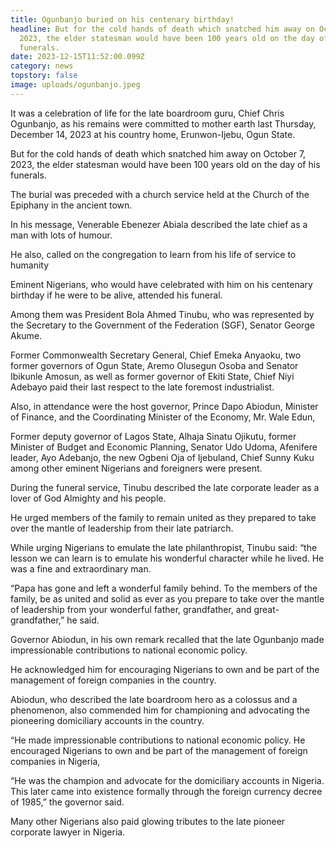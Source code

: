 ```yaml
---
title: Ogunbanjo buried on his centenary birthday!
headline: But for the cold hands of death which snatched him away on October 7,
  2023, the elder statesman would have been 100 years old on the day of his
  funerals.
date: 2023-12-15T11:52:00.099Z
category: news
topstory: false
image: uploads/ogunbanjo.jpeg
---
```

It was a celebration of  life for the late boardroom guru, Chief Chris Ogunbanjo, as his remains were committed to mother earth  last Thursday, December 14, 2023 at his country home, Erunwon-Ijebu, Ogun State.



But for the cold hands of death which snatched him away on October 7, 2023, the elder statesman would have been 100 years old on the day of his funerals.



The burial was preceded with a church service held at the Church of the Epiphany in the ancient town.



In his message, Venerable Ebenezer Abiala described the late chief as a man with lots of humour.



He also, called on the congregation to learn from his life of service to humanity



Eminent Nigerians, who would have celebrated with him on his centenary birthday if he were to be alive, attended his funeral.



Among them was President Bola Ahmed Tinubu, who was represented by the Secretary to the Government of the Federation (SGF), Senator George Akume.



Former Commonwealth Secretary General, Chief Emeka Anyaoku, two former governors of Ogun State, Aremo Olusegun Osoba and Senator Ibikunle Amosun, as well as former governor of Ekiti State, Chief Niyi Adebayo paid their last respect to the late foremost industrialist.



Also, in attendance were the host governor,  Prince Dapo Abiodun, Minister of Finance, and the Coordinating Minister of the Economy, Mr. Wale Edun, 



Former deputy governor of Lagos State, Alhaja Sinatu Ojikutu, former Minister of Budget and Economic Planning, Senator Udo Udoma, Afenifere leader, Ayo Adebanjo, the new Ogbeni Oja of Ijebuland, Chief Sunny Kuku among other eminent Nigerians and foreigners were present.



During  the funeral service, Tinubu described the late corporate leader as a lover of God Almighty and his people.



He urged members of the family to remain united as they prepared to take over the mantle of leadership from their late patriarch.



While urging Nigerians to emulate the late philanthropist, Tinubu said: “the lesson we can learn is to emulate his wonderful character while he lived. He was a fine and extraordinary man.



“Papa has gone and left a wonderful family behind. To the members of the family, be as united and solid as ever as you prepare to take over the mantle of leadership from your wonderful father, grandfather, and great-grandfather,” he said.



Governor Abiodun, in his own remark  recalled that the late Ogunbanjo made impressionable contributions to national economic policy.



He acknowledged him for encouraging Nigerians to own and be part of the management of foreign companies in the country.



Abiodun, who described the late boardroom hero as a colossus and a phenomenon, also commended him for championing and advocating the  pioneering domiciliary accounts in the country.



“He made impressionable contributions to national economic policy. He encouraged Nigerians to own and be part of the management of foreign companies in Nigeria,



“He was the champion and advocate for the domiciliary accounts in Nigeria. This later came into existence formally through the foreign currency decree of 1985,” the governor said.



Many other Nigerians also paid glowing tributes to the late pioneer corporate lawyer in Nigeria.